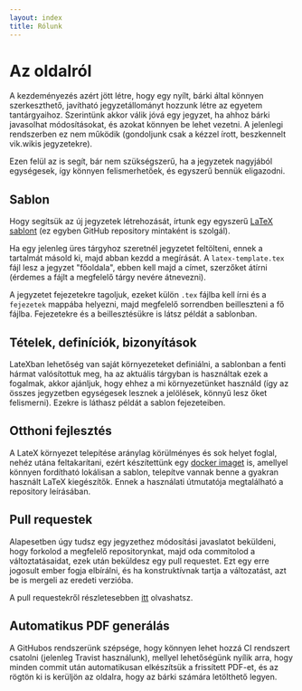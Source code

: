 ```yaml
---
layout: index
title: Rólunk
---
```


# Az oldalról

A kezdeményezés azért jött létre, hogy egy nyílt, bárki által könnyen szerkeszthető, javítható jegyzetállományt hozzunk létre az egyetem tantárgyaihoz. Szerintünk akkor válik jóvá egy jegyzet, ha ahhoz bárki javasolhat módosításokat, és azokat könnyen be lehet vezetni. A jelenlegi rendszerben ez nem működik (gondoljunk csak a kézzel írott, beszkennelt vik.wikis jegyzetekre).

Ezen felül az is segít, bár nem szükségszerű, ha a jegyzetek nagyjából egységesek, így könnyen felismerhetőek, és egyszerű bennük eligazodni.

## Sablon

Hogy segítsük az új jegyzetek létrehozását, írtunk egy egyszerű [LaTeX sablont](https://github.com/bme-notes/latex-template) (ez egyben GitHub repository mintaként is szolgál).

Ha egy jelenleg üres tárgyhoz szeretnél jegyzetet feltölteni, ennek a tartalmát másold ki, majd abban kezdd a megírását. A `latex-template.tex` fájl lesz a jegyzet "főoldala", ebben kell majd a címet, szerzőket átírni (érdemes a fájlt a megfelelő tárgy nevére átnevezni).

A jegyzetet fejezetekre tagoljuk, ezeket külön `.tex` fájlba kell írni és a `fejezetek` mappába helyezni, majd megfelelő sorrendben beilleszteni a fő fájlba. Fejezetekre és a beillesztésükre is látsz példát a sablonban.

## Tételek, definíciók, bizonyítások

LateXban lehetőség van saját környezeteket definiálni, a sablonban a fenti hármat valósítottuk meg, ha az aktuális tárgyban is használtak ezek a fogalmak, akkor ajánljuk, hogy ehhez a mi környezetünket használd (így az összes jegyzetben egységesek lesznek a jelölések, könnyű lesz őket felismerni). Ezekre is láthasz példát a sablon fejezeteiben.

## Otthoni fejlesztés

A LateX környezet telepítése aránylag körülményes és sok helyet foglal, nehéz utána feltakarítani, ezért készítettünk egy [docker imaget](https://github.com/bme-notes/docker) is, amellyel könnyen fordítható lokálisan a sablon, telepítve vannak benne a gyakran használt LaTeX kiegészítők. Ennek a használati útmutatója megtalálható a repository leírásában.

## Pull requestek

Alapesetben úgy tudsz egy jegyzethez módosítási javaslatot beküldeni, hogy forkolod a megfelelő repositorynkat, majd oda commitolod a változtatásaidat, ezek után beküldesz egy pull requestet. Ezt egy erre jogosult ember fogja elbírálni, és ha konstruktívnak tartja a változatást, azt be is mergeli az eredeti verzióba.

A pull requestekről részletesebben [itt](https://help.github.com/articles/about-pull-requests/) olvashatsz.

## Automatikus PDF generálás

A GitHubos rendszerünk szépsége, hogy könnyen lehet hozzá CI rendszert csatolni (jelenleg Travist használunk), mellyel lehetőségünk nyílik arra, hogy minden commit után automatikusan elkészítsük a frissített PDF-et, és az rögtön ki is kerüljön az oldalra, hogy az bárki számára letölthető legyen.
